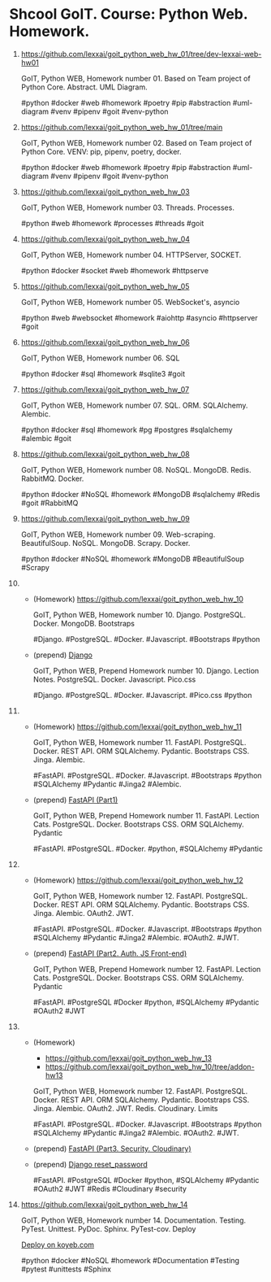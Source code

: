 # Shcool GoIT. Course: Python Web. Homework.

1. https://github.com/lexxai/goit_python_web_hw_01/tree/dev-lexxai-web-hw01
  
    GoIT, Python WEB, Homework number 01. Based on Team project of Python Core. Abstract. UML Diagram.

     #python #docker #web #homework #poetry #pip #abstraction #uml-diagram #venv #pipenv #goit #venv-python 
2. https://github.com/lexxai/goit_python_web_hw_01/tree/main

     GoIT, Python WEB, Homework number 02. Based on Team project of Python Core. VENV: pip, pipenv, poetry, docker.

     #python #docker #web #homework #poetry #pip #abstraction #uml-diagram #venv #pipenv #goit #venv-python

3. https://github.com/lexxai/goit_python_web_hw_03

    GoIT, Python WEB, Homework number 03. Threads. Processes. 

    #python #web #homework #processes #threads #goit

4. https://github.com/lexxai/goit_python_web_hw_04

   GoIT, Python WEB, Homework number 04. HTTPServer, SOCKET. 
    
   #python #docker #socket #web #homework #httpserve

5. https://github.com/lexxai/goit_python_web_hw_05

    GoIT, Python WEB, Homework number 05. WebSocket's, asyncio 

    #python #web #websocket #homework #aiohttp #asyncio #httpserver #goit 

6. https://github.com/lexxai/goit_python_web_hw_06

    GoIT, Python WEB, Homework number 06. SQL 

    #python #docker #sql #homework #sqlite3 #goit

7. https://github.com/lexxai/goit_python_web_hw_07

   GoIT, Python WEB, Homework number 07. SQL. ORM. SQLAlchemy. Alembic.

   #python #docker #sql #homework #pg #postgres #sqlalchemy #alembic #goit 

8. https://github.com/lexxai/goit_python_web_hw_08

   GoIT, Python WEB, Homework number 08. NoSQL. MongoDB. Redis. RabbitMQ. Docker.

   #python #docker #NoSQL #homework #MongoDB #sqlalchemy #Redis #goit #RabbitMQ

9. https://github.com/lexxai/goit_python_web_hw_09

   GoIT, Python WEB, Homework number 09. Web-scraping. BeautifulSoup. NoSQL. MongoDB. Scrapy. Docker. 

   #python #docker #NoSQL #homework #MongoDB #BeautifulSoup #Scrapy

10.
    - (Homework)  https://github.com/lexxai/goit_python_web_hw_10

      GoIT, Python WEB, Homework number 10. Django. PostgreSQL. Docker. MongoDB. Bootstraps
      
      #Django. #PostgreSQL. #Docker. #Javascript. #Bootstraps #python

    - (prepend) [Django](https://github.com/lexxai/goit_python_web_django_lect_02_notes)

      GoIT, Python WEB, Prepend Homework number 10. Django. Lection Notes. PostgreSQL. Docker. Javascript. Pico.css
      
      #Django. #PostgreSQL. #Docker. #Javascript. #Pico.css #python

11.
    - (Homework)  https://github.com/lexxai/goit_python_web_hw_11

      GoIT, Python WEB, Homework number 11. FastAPI. PostgreSQL. Docker. REST API. ORM SQLAlchemy. Pydantic. Bootstraps CSS. Jinga. Alembic. 
      
      #FastAPI. #PostgreSQL. #Docker. #Javascript. #Bootstraps #python #SQLAlchemy #Pydantic #Jinga2 #Alembic. 
      
    - (prepend) [FastAPI (Part1)](https://github.com/lexxai/goit_python_web_fastapi_lect_01/tree/lection_02_repo)

      GoIT, Python WEB, Prepend Homework number 11. FastAPI. Lection Cats. PostgreSQL. Docker. Bootstraps CSS. ORM SQLAlchemy. Pydantic
      
      #FastAPI. #PostgreSQL. #Docker. #python, #SQLAlchemy #Pydantic

12.
    - (Homework)  https://github.com/lexxai/goit_python_web_hw_12
  
      GoIT, Python WEB, Homework number 12. FastAPI. PostgreSQL. Docker. REST API. ORM SQLAlchemy. Pydantic. Bootstraps CSS. Jinga. Alembic. OAuth2. JWT. 
      
      #FastAPI. #PostgreSQL. #Docker. #Javascript. #Bootstraps #python #SQLAlchemy #Pydantic #Jinga2 #Alembic. #OAuth2. #JWT. 
      
    - (prepend) [FastAPI (Part2. Auth. JS Front-end)](https://github.com/lexxai/goit_python_web_fastapi_lect_01/tree/lect-02-client) 
  
      GoIT, Python WEB, Prepend Homework number 12. FastAPI. Lection Cats. PostgreSQL. Docker. Bootstraps CSS. ORM SQLAlchemy. Pydantic
      
      #FastAPI. #PostgreSQL #Docker #python, #SQLAlchemy #Pydantic #OAuth2 #JWT

13.
    - (Homework)
      - https://github.com/lexxai/goit_python_web_hw_13
      - https://github.com/lexxai/goit_python_web_hw_10/tree/addon-hw13
  
      GoIT, Python WEB, Homework number 12. FastAPI. PostgreSQL. Docker. REST API. ORM SQLAlchemy. Pydantic. Bootstraps CSS. Jinga. Alembic. OAuth2. JWT. Redis. Cloudinary. Limits 
      
      #FastAPI. #PostgreSQL. #Docker. #Javascript. #Bootstraps #python #SQLAlchemy #Pydantic #Jinga2 #Alembic. #OAuth2. #JWT. 
      
    - (prepend) [FastAPI (Part3. Security. Cloudinary)](https://github.com/lexxai/goit_python_web_fastapi_lect_01/tree/cloudinary)
    - (prepend) [Django reset_password](https://github.com/lexxai/goit_python_web_django_lect_02_notes/tree/reset_password)
       
      #FastAPI. #PostgreSQL #Docker #python, #SQLAlchemy #Pydantic #OAuth2 #JWT #Redis #Cloudinary #security


14.  https://github.com/lexxai/goit_python_web_hw_14

     GoIT, Python WEB, Homework number 14. Documentation. Testing. PyTest. Unittest. PyDoc. Sphinx. PyTest-cov. Deploy
     
     [Deploy on koyeb.com](https://github.com/lexxai/goit_python_web_hw_14/blob/main/README-DEPL.md)
     
     #python #docker #NoSQL #homework #Documentation #Testing #pytest #unittests #Sphinx





   

   

